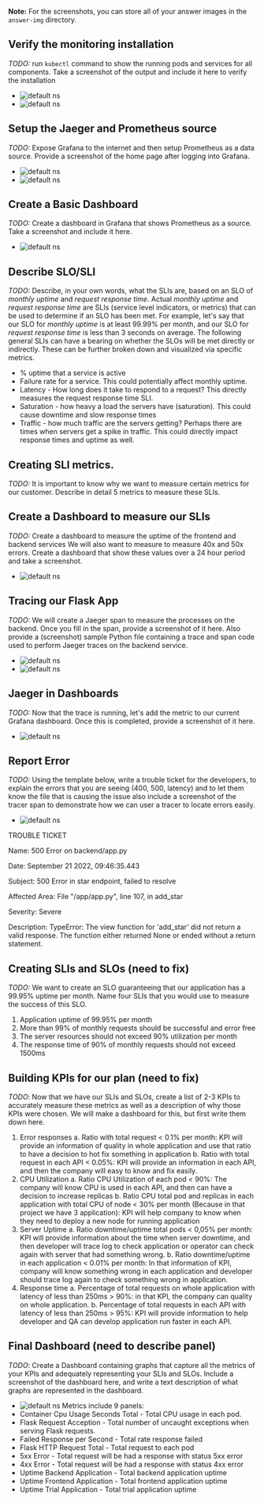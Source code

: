 **Note:** For the screenshots, you can store all of your answer images in the `answer-img` directory.

## Verify the monitoring installation

*TODO:* run `kubectl` command to show the running pods and services for all components. Take a screenshot of the output and include it here to verify the installation
- ![default ns](/answer-img/all-pods-running.png)
- ![default ns](/answer-img/all-svc-running.png)

## Setup the Jaeger and Prometheus source
*TODO:* Expose Grafana to the internet and then setup Prometheus as a data source. Provide a screenshot of the home page after logging into Grafana.
- ![default ns](/answer-img/grafana-web-ui.png)
- ![default ns](/answer-img/grafana-datasources.png)

## Create a Basic Dashboard
*TODO:* Create a dashboard in Grafana that shows Prometheus as a source. Take a screenshot and include it here.
- ![default ns](/answer-img/basic-dashboard-prometheus.png)

## Describe SLO/SLI
*TODO:* Describe, in your own words, what the SLIs are, based on an SLO of *monthly uptime* and *request response time*.
Actual *monthly uptime* and *request response time* are SLIs (service level indicators, or metrics) that can be used to determine if an SLO has been met. For example, let's say that our SLO for *monthly uptime* is at least 99.99% per month, and our SLO for *request response time* is less than 3 seconds on average.
The following general SLIs can have a bearing on whether the SLOs will be met directly or indirectly. These can be further broken down and visualized via specific metrics. 
- % uptime that a service is active
- Failure rate for a service. This could potentially affect monthly uptime.
- Latency - How long does it take to respond to a request? This directly measures the request response time SLI.
- Saturation - how heavy a load the servers have (saturation). This could cause downtime and slow response times
- Traffic - how much traffic are the servers getting? Perhaps there are times when servers get a spike in traffic. This could directly impact response times and uptime as well.

## Creating SLI metrics.
*TODO:* It is important to know why we want to measure certain metrics for our customer. Describe in detail 5 metrics to measure these SLIs.
 

## Create a Dashboard to measure our SLIs
*TODO:* Create a dashboard to measure the uptime of the frontend and backend services We will also want to measure to measure 40x and 50x errors. Create a dashboard that show these values over a 24 hour period and take a screenshot.
- ![default ns](/answer-img/uptime_4xx_5xx_erros.png)

## Tracing our Flask App
*TODO:*  We will create a Jaeger span to measure the processes on the backend. Once you fill in the span, provide a screenshot of it here. Also provide a (screenshot) sample Python file containing a trace and span code used to perform Jaeger traces on the backend service.
- ![default ns](/answer-img/backend-tracing-python-code-a.png)
- ![default ns](/answer-img/backend-tracing-python-code-b.png)

## Jaeger in Dashboards
*TODO:* Now that the trace is running, let's add the metric to our current Grafana dashboard. Once this is completed, provide a screenshot of it here.
- ![default ns](/answer-img/jaegerIn-dashboard-grafana.png)

## Report Error
*TODO:* Using the template below, write a trouble ticket for the developers, to explain the errors that you are seeing (400, 500, latency) and to let them know the file that is causing the issue also include a screenshot of the tracer span to demonstrate how we can user a tracer to locate errors easily.
- ![default ns](/answer-img/tracing-error-500.png)

TROUBLE TICKET

Name: 500 Error on backend/app.py

Date: September 21 2022, 09:46:35.443

Subject: 500 Error in star endpoint, failed to resolve

Affected Area: File "/app/app.py", line 107, in add_star

Severity: Severe

Description: TypeError: The view function for 'add_star' did not return a valid response. The function either returned None or ended without a return statement.


## Creating SLIs and SLOs (need to fix)
*TODO:* We want to create an SLO guaranteeing that our application has a 99.95% uptime per month. Name four SLIs that you would use to measure the success of this SLO.
1. Application uptime of 99.95% per month
2. More than 99% of monthly requests should be successful and error free
3. The server resources should not exceed 90% utilization per month
4. The response time of 90% of monthly requests should not exceed 1500ms


## Building KPIs for our plan (need to fix)
*TODO*: Now that we have our SLIs and SLOs, create a list of 2-3 KPIs to accurately measure these metrics as well as a description of why those KPIs were chosen. We will make a dashboard for this, but first write them down here.
1. Error responses 
    a. Ratio with total request < 0.1% per month: KPI will provide an information of quality in whole application and use that ratio to have a decision to hot fix something in application
    b. Ratio with total request in each API < 0.05%: KPI will provide an information in each API, and then the company will easy to know and fix easily.
2. CPU Utilization 
    a. Ratio CPU Utilization of each pod < 90%: The company will know CPU is used in each API, and then can have a decision to increase replicas
    b. Ratio CPU total pod and replicas in each application with total CPU of node < 30% per month (Because in that project we have 3 application): KPI will help company to know when they need to deploy a new node for running application
3. Server Uptime
   a. Ratio downtime/uptime total pods < 0,05% per month: KPI will provide information about the time when server downtime, and then developer will trace log to check application or operator can check again with server that had something wrong.
   b. Ratio downtime/uptime in each application < 0.01% per month: In that information of KPI, company will know something wrong in each application and developer should trace log again to check something wrong in application.
4. Response time
   a. Percentage of total requests on whole application with latency of less than 250ms > 90%: in that KPI, the company can quality on whole application.
   b. Percentage of total requests in each API with latency of less than 250ms > 95%: KPI will provide information to help developer and QA can develop application run faster in each API.

## Final Dashboard (need to describe panel)
*TODO*: Create a Dashboard containing graphs that capture all the metrics of your KPIs and adequately representing your SLIs and SLOs. Include a screenshot of the dashboard here, and write a text description of what graphs are represented in the dashboard.  
- ![default ns](/answer-img/final-dashboard.png)
Metrics include 9 panels:
- Container Cpu Usage Seconds Total - Total CPU usage in each pod.
- Flask Request Acception - Total number of uncaught exceptions when serving Flask requests.
- Failed Response per Second - Total rate response failed
- Flask HTTP Request Total - Total request to each pod
- 5xx Error - Total request will be had a response with status 5xx error
- 4xx Error - Total request will be had a response with status 4xx error
- Uptime Backend Application - Total backend application uptime
- Uptime Frontend Application - Total frontend application uptime
- Uptime Trial Application - Total trial application uptime